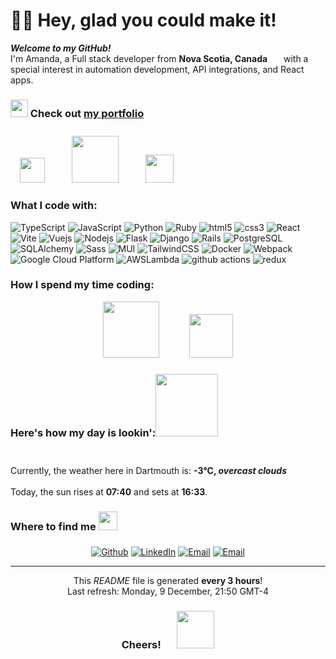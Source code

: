 <h1>👋🏼 Hey, glad you could make it!</h1>

<p><b><i>Welcome to my GitHub!</i></b> </br> I'm Amanda, a Full stack developer from <b>Nova Scotia, Canada</b> <img src="https://uxwing.com/wp-content/themes/uxwing/download/flags-landmarks/canada-flag-icon.png" width="18" height="12"/> with a special interest in automation development, API integrations, and React apps.</p>
<h3><img src="https://github.com/amandadr/react-website/blob/main/public/images/portfolio-icon.png?raw=true" width="28" height="28" style="margin-bottom: -5px;"/> Check out <a href="https://amandadroy.com/">my portfolio</a></h3>

<img src="https://media.tenor.com/QrTv5JhdH1cAAAAi/chicken-stardew-valley.gif" height="40" style="margin-top: 40px; margin-left: 15px;"/>&nbsp;&nbsp;<img src="https://media.tenor.com/TEDBFZ0I7uYAAAAi/junimo-stardew-valley.gif" height="75" style="margin-left: 35px;"/>&nbsp;&nbsp;<img src="https://media.tenor.com/Qs7X1nYCyjkAAAAi/pepper-rex-stardew-valley.gif" height="45" style="margin-left: 35px; margin-top: 40px;"/>

<h3>What I code with:</h3>
<p>
  <img alt="TypeScript" src="https://img.shields.io/badge/-TypeScript-007ACC?style=flat-square&logo=typescript&logoColor=white" />
  <img alt="JavaScript" src="https://img.shields.io/badge/-JavaScript-e8d44e?style=flat-square&logo=javascript&logoColor=white" />
  <img alt="Python" src="https://img.shields.io/badge/-Python-007ACC?style=flat-square&logo=python&logoColor=white" />
  <img alt="Ruby" src="https://img.shields.io/badge/-Ruby-a91503?style=flat-square&logo=ruby&logoColor=white" />
  <img alt="html5" src="https://img.shields.io/badge/-HTML5-e86328?style=flat-square&logo=html5&logoColor=white" />
  <img alt="css3" src="https://img.shields.io/badge/-CSS3-2762e9?style=flat-square&logo=css3&logoColor=white" />
  <img alt="React" src="https://img.shields.io/badge/-React-5fd3f3?style=flat-square&logo=react&logoColor=white" />
  <img alt="Vite" src="https://img.shields.io/badge/-Vite-bb42ff?style=flat-square&logo=vite&logoColor=white" />
  <img alt="Vuejs" src="https://img.shields.io/badge/-Vue.js-40b27f?style=flat-square&logo=vue.js&logoColor=white" />
  <img alt="Nodejs" src="https://img.shields.io/badge/-Nodejs-7dc729?style=flat-square&logo=Node.js&logoColor=white" />
  <img alt="Flask" src="https://img.shields.io/badge/-Flask-626262?style=flat-square&logo=flask&logoColor=white" />
  <img alt="Django" src="https://img.shields.io/badge/-Django-0c4a30?style=flat-square&logo=django&logoColor=white" />
  <img alt="Rails" src="https://img.shields.io/badge/-Ruby_on_Rails-a91503?style=flat-square&logo=rubyonrails&logoColor=white" />
  <img alt="PostgreSQL" src="https://img.shields.io/badge/-PostgreSQL-31648c?style=flat-square&logo=postgresql&logoColor=white" />
  <img alt="SQLAlchemy" src="https://img.shields.io/badge/-SQLAlchemy-c2220c?style=flat-square&logo=sqlalchemy&logoColor=white" />
  <img alt="Sass" src="https://img.shields.io/badge/-Sass-c76495?style=flat-square&logo=sass&logoColor=white" />
  <img alt="MUI" src="https://img.shields.io/badge/-MUI-027bf7?style=flat-square&logo=mui&logoColor=white" />
  <img alt="TailwindCSS" src="https://img.shields.io/badge/-TailwindCSS-36b7f1?style=flat-square&logo=tailwindcss&logoColor=white" />
  <img alt="Docker" src="https://img.shields.io/badge/-Docker-1a60e6?style=flat-square&logo=docker&logoColor=white" />
  <img alt="Webpack" src="https://img.shields.io/badge/-Webpack-1a74b9?style=flat-square&logo=webpack&logoColor=white" /> 
  <img alt="Google Cloud Platform" src="https://img.shields.io/badge/-Google_Cloud_Platform-4a89f6?style=flat-square&logo=google-cloud&logoColor=white" />
  <img alt="AWSLambda" src="https://img.shields.io/badge/-AWS_Lambda-ff9c15?style=flat-square&logo=AWSlambda&logoColor=white" />
  <img alt="github actions" src="https://img.shields.io/badge/-Github_Actions-2d3b52?style=flat-square&logo=github-actions&logoColor=white" />
  <img alt="redux" src="https://img.shields.io/badge/-Redux-7a50be?style=flat-square&logo=redux&logoColor=white" />
</p>

<h3>How I spend my time coding:</h3>

<!--START_SECTION:waka-->

<!--END_SECTION:waka-->

<p align="center">
<img src="https://media.tenor.com/Yco1WHmXIC8AAAAi/bt21-cooky.gif" height="90"/>&nbsp;&nbsp;<img src="https://media.tenor.com/hRtQfhh1Aw4AAAAi/gatito-cansado.gif" height="70" style="margin-top: 20px; margin-left: 40px;"/>
</p>

<h3>Here's how my day is lookin':<img src="https://media2.giphy.com/media/v1.Y2lkPTc5MGI3NjExdmw1MzY4ajFvcnd3cmZzaWVlNHR2MWZ6ODJ4YmlndnRkOG1jZHk0NCZlcD12MV9pbnRlcm5hbF9naWZfYnlfaWQmY3Q9cw/zKIHxjF2i0GjreKTqi/giphy.webp" height="100" style="margin-bottom: 30px;"/></h3>
<p>Currently, the weather here in Dartmouth is: <b>-3°C, <i>overcast clouds</i></b></br/></br>Today, the sun rises at <b>07:40</b> and sets at <b>16:33</b>.</p>

<h3>Where to find me <img src="https://media.tenor.com/BS-Tne5BS0IAAAAi/stardew-valley.gif" height="30" style="margin-bottom: 10px;"/></h3>

<p align="center"><a href="https://github.com/amandadr" target="_blank"><img alt="Github" src="https://img.shields.io/badge/GitHub-%2312100E.svg?&style=for-the-badge&logo=Github&logoColor=white" /></a> <a href="https://www.linkedin.com/in/amandadroy" target="_blank"><img alt="LinkedIn" src="https://img.shields.io/badge/linkedin-%230077B5.svg?&style=for-the-badge&logo=linkedin&logoColor=white" /></a> <a href="mailto:amandadroy@gmail.com" target="_blank"><img alt="Email" src="https://img.shields.io/badge/Gmail-D14836?style=for-the-badge&logo=gmail&logoColor=white" /></a> <a href="https://resume.amandadroy.com" target="_blank"><img alt="Email" src="https://img.shields.io/badge/Resume-e4cc8c?style=for-the-badge&logo=readme&logoColor=white" /></a>
</p>

------------
<p align="center">This <i>README</i> file is generated <b>every 3 hours</b>!</br>Last refresh: Monday, 9 December, 21:50 GMT-4<br /><h3 align="center">Cheers! &nbsp;&nbsp;&nbsp;<img src="https://media0.giphy.com/media/v1.Y2lkPTc5MGI3NjExcWp6eDZheTlkaG9ueGJ5eGZ5cTRjY2g1ZDRpZXgyODJoYTZ2dWEyYSZlcD12MV9pbnRlcm5hbF9naWZfYnlfaWQmY3Q9Zw/2lSNErRCiZPck/giphy.webp" height="60" style="margin-bottom: -25px; margin-left: 10px;"/>